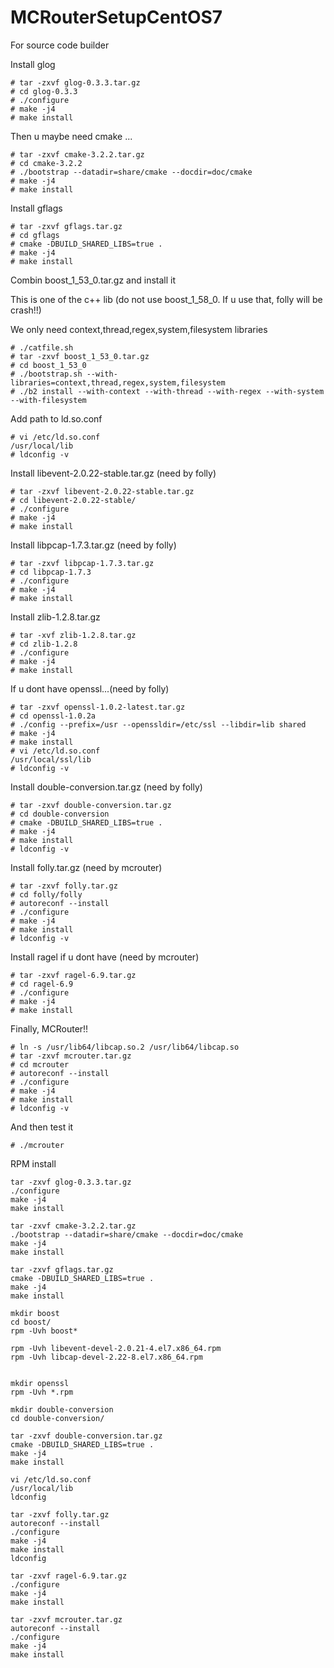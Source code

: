 # MCRouterSetupCentOS7

For source code builder


Install glog
```
# tar -zxvf glog-0.3.3.tar.gz
# cd glog-0.3.3
# ./configure
# make -j4
# make install
```

Then u maybe need cmake ...
```
# tar -zxvf cmake-3.2.2.tar.gz
# cd cmake-3.2.2
# ./bootstrap --datadir=share/cmake --docdir=doc/cmake
# make -j4
# make install
```

Install gflags
```
# tar -zxvf gflags.tar.gz
# cd gflags
# cmake -DBUILD_SHARED_LIBS=true .
# make -j4
# make install
```

Combin boost_1_53_0.tar.gz and install it

This is one of the c++ lib  (do not use boost_1_58_0. If u use that, folly will be crash!!)

We only need context,thread,regex,system,filesystem libraries
```
# ./catfile.sh
# tar -zxvf boost_1_53_0.tar.gz
# cd boost_1_53_0
# ./bootstrap.sh --with-libraries=context,thread,regex,system,filesystem
# ./b2 install --with-context --with-thread --with-regex --with-system --with-filesystem
```

Add path to ld.so.conf
```
# vi /etc/ld.so.conf
/usr/local/lib
# ldconfig -v
```

Install libevent-2.0.22-stable.tar.gz (need by folly)
```
# tar -zxvf libevent-2.0.22-stable.tar.gz
# cd libevent-2.0.22-stable/
# ./configure
# make -j4
# make install
```

Install libpcap-1.7.3.tar.gz (need by folly)
```
# tar -zxvf libpcap-1.7.3.tar.gz
# cd libpcap-1.7.3
# ./configure
# make -j4
# make install
```

Install zlib-1.2.8.tar.gz
```
# tar -xvf zlib-1.2.8.tar.gz
# cd zlib-1.2.8
# ./configure
# make -j4
# make install
```

If u dont have openssl...(need by folly)
```
# tar -zxvf openssl-1.0.2-latest.tar.gz
# cd openssl-1.0.2a
# ./config --prefix=/usr --openssldir=/etc/ssl --libdir=lib shared
# make -j4
# make install
# vi /etc/ld.so.conf
/usr/local/ssl/lib
# ldconfig -v
```

Install double-conversion.tar.gz (need by folly)
```
# tar -zxvf double-conversion.tar.gz
# cd double-conversion
# cmake -DBUILD_SHARED_LIBS=true .
# make -j4
# make install
# ldconfig -v
```

Install folly.tar.gz (need by mcrouter)
```
# tar -zxvf folly.tar.gz
# cd folly/folly
# autoreconf --install
# ./configure
# make -j4
# make install
# ldconfig -v
```

Install ragel if u dont have (need by mcrouter)
```
# tar -zxvf ragel-6.9.tar.gz
# cd ragel-6.9
# ./configure
# make -j4
# make install
```

Finally, MCRouter!!
```
# ln -s /usr/lib64/libcap.so.2 /usr/lib64/libcap.so
# tar -zxvf mcrouter.tar.gz
# cd mcrouter
# autoreconf --install
# ./configure
# make -j4
# make install
# ldconfig -v
```
And then test it
```
# ./mcrouter
```



RPM install

```
tar -zxvf glog-0.3.3.tar.gz
./configure
make -j4
make install

tar -zxvf cmake-3.2.2.tar.gz
./bootstrap --datadir=share/cmake --docdir=doc/cmake
make -j4
make install

tar -zxvf gflags.tar.gz
cmake -DBUILD_SHARED_LIBS=true .
make -j4
make install

mkdir boost
cd boost/
rpm -Uvh boost*

rpm -Uvh libevent-devel-2.0.21-4.el7.x86_64.rpm
rpm -Uvh libcap-devel-2.22-8.el7.x86_64.rpm 


mkdir openssl
rpm -Uvh *.rpm

mkdir double-conversion
cd double-conversion/

tar -zxvf double-conversion.tar.gz
cmake -DBUILD_SHARED_LIBS=true .
make -j4
make install

vi /etc/ld.so.conf
/usr/local/lib
ldconfig

tar -zxvf folly.tar.gz
autoreconf --install
./configure
make -j4
make install
ldconfig

tar -zxvf ragel-6.9.tar.gz
./configure
make -j4
make install

tar -zxvf mcrouter.tar.gz
autoreconf --install
./configure
make -j4
make install

```

